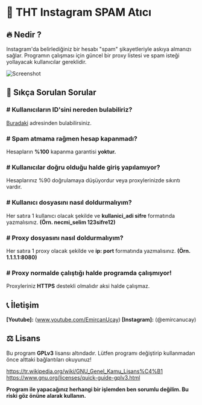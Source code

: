 # 🌙 THT Instagram SPAM Atıcı


##  🔥 Nedir ?
Instagram'da belirlediğiniz bir hesabı "spam" şikayetleriyle askıya almanızı sağlar. Programın çalışması için güncel bir proxy listesi ve spam isteği yollayacak kullanıcılar gereklidir.

![Screenshot](https://raw.githubusercontent.com/tarik0/instaspam/master/dVCM8q.png)

## 🤔 Sıkça Sorulan Sorular

### # Kullanıcıların ID'sini nereden bulabiliriz?
[Buradaki](https://codeofaninja.com/tools/find-instagram-user-id) adresinden bulabilirsiniz.
### # Spam atmama rağmen hesap kapanmadı?

Hesapların **%100** kapanma garantisi **yoktur.**

### # Kullanıcılar doğru olduğu halde giriş yapılamıyor?

Hesaplarınız %90 doğrulamaya düşüyordur veya proxylerinizde sıkıntı vardır.

### # Kullanıcı dosyasını nasıl doldurmalıyım?
Her satıra 1 kullanıcı olacak şekilde ve **kullanici_adi sifre** formatında yazmalısınız. **(Örn. necmi_selim 123sifre12)**

### # Proxy dosyasını nasıl doldurmalıyım?
Her satıra 1 proxy olacak şekilde ve **ip: port** formatında yazmalısınız. **(Örn. 1.1.1.1:8080)**

### # Proxy normalde çalıştığı halde programda çalışmıyor!
Proxyleriniz **HTTPS** destekli olmalıdır aksi halde çalışmaz.

## 📞 İletişim

**[Youtube]:** (www.youtube.com/EmircanUcay)
**[Instagram]:** (@emircanucay)

##  ⚖️ Lisans

Bu program **GPLv3** lisansı altındadır. Lütfen programı değiştirip kullanmadan önce alttaki bağlantıları okuyunuz!

https://tr.wikipedia.org/wiki/GNU_Genel_Kamu_Lisans%C4%B1
https://www.gnu.org/licenses/quick-guide-gplv3.html

**Program ile yapacağınız herhangi bir işlemden ben sorumlu değilim. Bu riski göz önüne alarak kullanın.**
